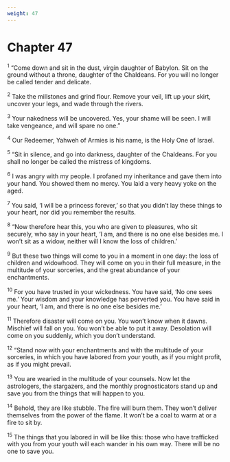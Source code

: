 ```yaml
---
weight: 47
---
```


# Chapter 47

<sup>1</sup> “Come down and sit in the dust, virgin daughter of Babylon. Sit on the ground without a throne, daughter of the Chaldeans. For you will no longer be called tender and delicate. 

<sup>2</sup> Take the millstones and grind flour. Remove your veil, lift up your skirt, uncover your legs, and wade through the rivers. 

<sup>3</sup> Your nakedness will be uncovered. Yes, your shame will be seen. I will take vengeance, and will spare no one.” 

<sup>4</sup> Our Redeemer, Yahweh of Armies is his name, is the Holy One of Israel. 

<sup>5</sup> “Sit in silence, and go into darkness, daughter of the Chaldeans. For you shall no longer be called the mistress of kingdoms. 

<sup>6</sup> I was angry with my people. I profaned my inheritance and gave them into your hand. You showed them no mercy. You laid a very heavy yoke on the aged. 

<sup>7</sup> You said, ‘I will be a princess forever,’ so that you didn’t lay these things to your heart, nor did you remember the results. 

<sup>8</sup> “Now therefore hear this, you who are given to pleasures, who sit securely, who say in your heart, ‘I am, and there is no one else besides me. I won’t sit as a widow, neither will I know the loss of children.’ 

<sup>9</sup> But these two things will come to you in a moment in one day: the loss of children and widowhood. They will come on you in their full measure, in the multitude of your sorceries, and the great abundance of your enchantments. 

<sup>10</sup> For you have trusted in your wickedness. You have said, ‘No one sees me.’ Your wisdom and your knowledge has perverted you. You have said in your heart, ‘I am, and there is no one else besides me.’ 

<sup>11</sup> Therefore disaster will come on you. You won’t know when it dawns. Mischief will fall on you. You won’t be able to put it away. Desolation will come on you suddenly, which you don’t understand. 

<sup>12</sup> “Stand now with your enchantments and with the multitude of your sorceries, in which you have labored from your youth, as if you might profit, as if you might prevail. 

<sup>13</sup> You are wearied in the multitude of your counsels. Now let the astrologers, the stargazers, and the monthly prognosticators stand up and save you from the things that will happen to you. 

<sup>14</sup> Behold, they are like stubble. The fire will burn them. They won’t deliver themselves from the power of the flame. It won’t be a coal to warm at or a fire to sit by. 

<sup>15</sup> The things that you labored in will be like this: those who have trafficked with you from your youth will each wander in his own way. There will be no one to save you. 


